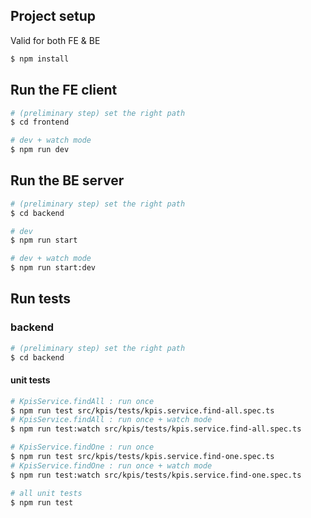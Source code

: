 

## Project setup

Valid for both FE & BE

```bash
$ npm install
```

## Run the FE client

```bash
# (preliminary step) set the right path
$ cd frontend
```
```bash
# dev + watch mode
$ npm run dev
```

## Run the BE server

```bash
# (preliminary step) set the right path
$ cd backend
```
```bash
# dev
$ npm run start

# dev + watch mode
$ npm run start:dev
```

## Run tests

### backend

```bash
# (preliminary step) set the right path
$ cd backend
```

#### unit tests

```bash
# KpisService.findAll : run once
$ npm run test src/kpis/tests/kpis.service.find-all.spec.ts
# KpisService.findAll : run once + watch mode
$ npm run test:watch src/kpis/tests/kpis.service.find-all.spec.ts

# KpisService.findOne : run once
$ npm run test src/kpis/tests/kpis.service.find-one.spec.ts
# KpisService.findOne : run once + watch mode
$ npm run test:watch src/kpis/tests/kpis.service.find-one.spec.ts

# all unit tests
$ npm run test
```



